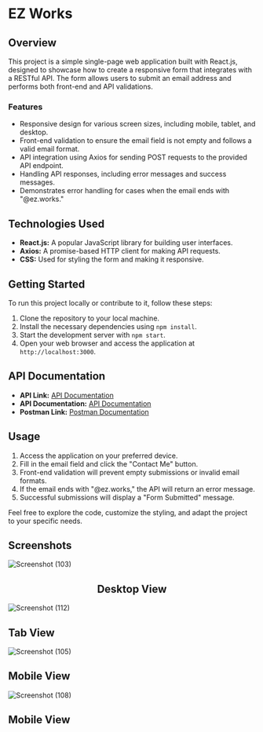 # EZ Works

## Overview

This project is a simple single-page web application built with React.js, designed to showcase how to create a responsive form that integrates with a RESTful API. The form allows users to submit an email address and performs both front-end and API validations.

### Features

- Responsive design for various screen sizes, including mobile, tablet, and desktop.
- Front-end validation to ensure the email field is not empty and follows a valid email format.
- API integration using Axios for sending POST requests to the provided API endpoint.
- Handling API responses, including error messages and success messages.
- Demonstrates error handling for cases when the email ends with "@ez.works."

## Technologies Used

- **React.js:** A popular JavaScript library for building user interfaces.
- **Axios:** A promise-based HTTP client for making API requests.
- **CSS:** Used for styling the form and making it responsive.

## Getting Started

To run this project locally or contribute to it, follow these steps:

1. Clone the repository to your local machine.
2. Install the necessary dependencies using `npm install`.
3. Start the development server with `npm start`.
4. Open your web browser and access the application at `http://localhost:3000`.

## API Documentation

 - **API Link:** [API Documentation](http://3.228.97.110:9000/api)
 - **API Documentation:** [API Documentation](http://3.228.97.110:9000/docs)
 - **Postman Link:** [Postman Documentation](https://documenter.getpostman.com/view/26752449/2s9YC2yYsM#da4eebaa-9929-4ee9-baa8-e3e6d893aee9)

## Usage

1. Access the application on your preferred device.
2. Fill in the email field and click the "Contact Me" button.
3. Front-end validation will prevent empty submissions or invalid email formats.
4. If the email ends with "@ez.works," the API will return an error message.
5. Successful submissions will display a "Form Submitted" message.

Feel free to explore the code, customize the styling, and adapt the project to your specific needs.

## Screenshots

![Screenshot (103)](https://github.com/skabusaeed1/EZ_works/assets/125902584/14db6b89-1143-4ca6-ba97-4f7542a3ec62)
<h2 align='center'>Desktop View</h2>

![Screenshot (112)](https://github.com/skabusaeed1/EZ_works/assets/125902584/cf467659-ad94-4865-86b6-e86c09003643)
<h2>Tab View</h2>

![Screenshot (105)](https://github.com/skabusaeed1/EZ_works/assets/125902584/b1c38038-806e-4ad3-bd02-906dc5943618)
<h2>Mobile View</h2>

![Screenshot (108)](https://github.com/skabusaeed1/EZ_works/assets/125902584/27bd62c5-3f5c-495e-81d8-00d9aa0d19bd)
<h2 >Mobile View</h2>
